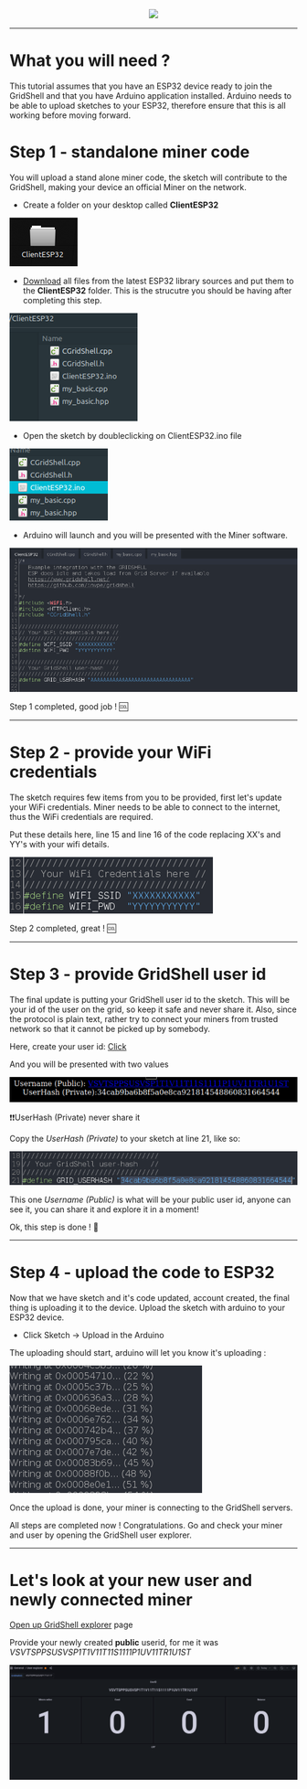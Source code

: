 <p align="center">
<img src=https://gridshl.files.wordpress.com/2022/06/img_3487.png>
</p>  

----------------

# What you will need ?
This tutorial assumes that you have an ESP32 device ready to join the GridShell and that you have Arduino application installed.
Arduino needs to be able to upload sketches to your ESP32, therefore ensure that this is all working before moving forward.

# Step 1 - standalone miner code
You will upload a stand alone miner code, the sketch will contribute to the GridShell, making your device an official Miner on the network.

- Create a folder on your desktop called **ClientESP32**

![GridShell](https://github.com/invpe/gridshell/blob/main/Resources/Tut1.png)


- [Download](https://github.com/invpe/gridshell/tree/main/Miners/ESP32) all files from the latest ESP32 library sources 
and put them to the **ClientESP32** folder. This is the strucutre you should be having after completing this step.


![GridShell](https://github.com/invpe/gridshell/blob/main/Resources/Tut2.png)


- Open the sketch by doubleclicking on ClientESP32.ino file


![GridShell](https://github.com/invpe/gridshell/blob/main/Resources/Tut3.png)


- Arduino will launch and you will be presented with the Miner software.

![GridShell](https://github.com/invpe/gridshell/blob/main/Resources/Tut4.png)

Step 1 completed, good job ! 🆒

------------------

# Step 2 - provide your WiFi credentials

The sketch requires few items from you to be provided, first let's update your WiFi credentials.
Miner needs to be able to connect to the internet, thus the WiFi credentials are required.

Put these details here, line 15 and line 16 of the code replacing XX's and YY's with your wifi details.


![GridShell](https://github.com/invpe/gridshell/blob/main/Resources/Tut5.png)

Step 2 completed, great ! 🆒


--------------------------

# Step 3 - provide GridShell user id

The final update is putting your GridShell user id to the sketch.
This will be your id of the user on the grid, so keep it safe and never share it.
Also, since the protocol is plain text, rather try to connect your miners from trusted network
so that it cannot be picked up by somebody.

Here, create your user id: [Click](https://api.gridshell.net/getuser/)

And you will be presented with two values

![GridShell](https://github.com/invpe/gridshell/blob/main/Resources/Tut6.png)

 

❗❗UserHash (Private)  never share it  
 

Copy the _UserHash (Private)_ to your sketch at line 21, like so:

![GridShell](https://github.com/invpe/gridshell/blob/main/Resources/Tut7.png)

This one _Username (Public)_ is what will be your public user id, anyone can see it, you can share it and explore it in a moment!

Ok, this step is done ! 🍪

---------------------------------

# Step 4 - upload the code to ESP32

Now that we have sketch and it's code updated, account created, the final thing is uploading it to the device.
Upload the sketch with arduino to your ESP32 device. 

* Click Sketch -> Upload in the Arduino

The uploading should start, arduino will let you know it's uploading :

![GridShell](https://github.com/invpe/gridshell/blob/main/Resources/Tut8.png)

Once the upload is done, your miner is connecting to the GridShell servers.

All steps are completed now ! Congratulations.
Go and check your miner and user by opening the GridShell user explorer.

-------------------------------------

# Let's look at your new user and newly connected miner

[Open up GridShell explorer](https://explorer.gridshell.net:3000/d/MAgVXZj7k/user-explorer) page 

Provide your newly created **public** userid, for me it was _VSVTSPPSUSVSP1T1V11T11S1111P1UV11TR1U1ST_ 

![GridShell](https://github.com/invpe/gridshell/blob/main/Resources/Tut9.png)



